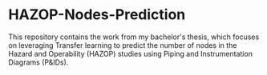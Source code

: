 # HAZOP-Nodes-Prediction
This repository contains the work from my bachelor's thesis, which focuses on leveraging Transfer learning to predict the number of nodes in the Hazard and Operability (HAZOP) studies using Piping and Instrumentation Diagrams (P&amp;IDs).
